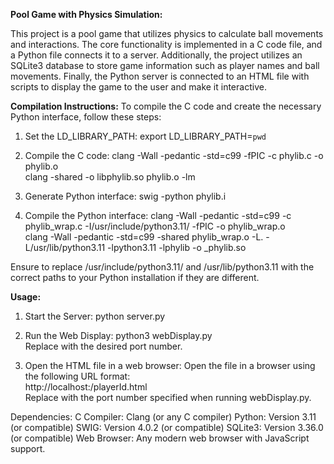 **Pool Game with Physics Simulation:**

This project is a pool game that utilizes physics to calculate ball movements and interactions. The core functionality is implemented in a C code file, and a Python file connects it to a server. Additionally, the project utilizes an SQLite3 database to store game information such as player names and ball movements. Finally, the Python server is connected to an HTML file with scripts to display the game to the user and make it interactive.

**Compilation Instructions:**
To compile the C code and create the necessary Python interface, follow these steps:

1. Set the LD_LIBRARY_PATH:
   export LD_LIBRARY_PATH=`pwd` <br />

2. Compile the C code:
   clang -Wall -pedantic -std=c99 -fPIC -c phylib.c -o phylib.o <br />
   clang -shared -o libphylib.so phylib.o -lm <br />

3. Generate Python interface:
   swig -python phylib.i <br />

4. Compile the Python interface:
   clang -Wall -pedantic -std=c99 -c phylib_wrap.c -I/usr/include/python3.11/ -fPIC -o phylib_wrap.o <br />
   clang -Wall -pedantic -std=c99 -shared phylib_wrap.o -L. -L/usr/lib/python3.11 -lpython3.11 -lphylib -o _phylib.so <br />

Ensure to replace /usr/include/python3.11/ and /usr/lib/python3.11 with the correct paths to your Python installation if they are different.

**Usage:**
1. Start the Server: 
   python server.py <br />

2. Run the Web Display:
   python3 webDisplay.py <port> <br />
   Replace <port> with the desired port number.<br />
   
3. Open the HTML file in a web browser:
   Open the file in a browser using the following URL format:<br />
   http://localhost:<port>/playerId.html <br />
   Replace <port> with the port number specified when running webDisplay.py. <br />

Dependencies:
C Compiler: Clang (or any C compiler)
Python: Version 3.11 (or compatible)
SWIG: Version 4.0.2 (or compatible)
SQLite3: Version 3.36.0 (or compatible)
Web Browser: Any modern web browser with JavaScript support.
